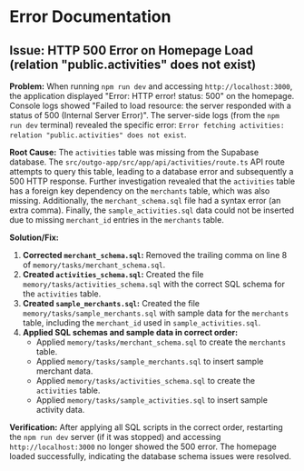# Error Documentation

## Issue: HTTP 500 Error on Homepage Load (relation "public.activities" does not exist)

**Problem:**
When running `npm run dev` and accessing `http://localhost:3000`, the application displayed "Error: HTTP error! status: 500" on the homepage. Console logs showed "Failed to load resource: the server responded with a status of 500 (Internal Server Error)". The server-side logs (from the `npm run dev` terminal) revealed the specific error: `Error fetching activities: relation "public.activities" does not exist`.

**Root Cause:**
The `activities` table was missing from the Supabase database. The `src/outgo-app/src/app/api/activities/route.ts` API route attempts to query this table, leading to a database error and subsequently a 500 HTTP response.
Further investigation revealed that the `activities` table has a foreign key dependency on the `merchants` table, which was also missing. Additionally, the `merchant_schema.sql` file had a syntax error (an extra comma). Finally, the `sample_activities.sql` data could not be inserted due to missing `merchant_id` entries in the `merchants` table.

**Solution/Fix:**
1.  **Corrected `merchant_schema.sql`:** Removed the trailing comma on line 8 of `memory/tasks/merchant_schema.sql`.
2.  **Created `activities_schema.sql`:** Created the file `memory/tasks/activities_schema.sql` with the correct SQL schema for the `activities` table.
3.  **Created `sample_merchants.sql`:** Created the file `memory/tasks/sample_merchants.sql` with sample data for the `merchants` table, including the `merchant_id` used in `sample_activities.sql`.
4.  **Applied SQL schemas and sample data in correct order:**
    *   Applied `memory/tasks/merchant_schema.sql` to create the `merchants` table.
    *   Applied `memory/tasks/sample_merchants.sql` to insert sample merchant data.
    *   Applied `memory/tasks/activities_schema.sql` to create the `activities` table.
    *   Applied `memory/tasks/sample_activities.sql` to insert sample activity data.

**Verification:**
After applying all SQL scripts in the correct order, restarting the `npm run dev` server (if it was stopped) and accessing `http://localhost:3000` no longer showed the 500 error. The homepage loaded successfully, indicating the database schema issues were resolved.